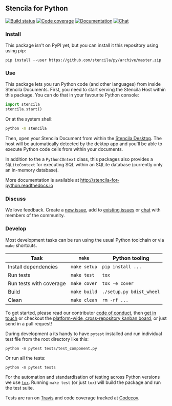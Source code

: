 ## Stencila for Python

[![Build status](https://travis-ci.org/stencila/py.svg?branch=master)](https://travis-ci.org/stencila/py)
[![Code coverage](https://codecov.io/gh/stencila/py/branch/master/graph/badge.svg)](https://codecov.io/gh/stencila/py)
[![Documentation](https://readthedocs.org/projects/stencila-for-python/badge/)](http://stencila-for-python.readthedocs.io)
[![Chat](https://badges.gitter.im/stencila/stencila.svg)](https://gitter.im/stencila/stencila)

### Install

This package isn't on PyPI yet, but you can install it this repository using using pip:

```
pip install --user https://github.com/stencila/py/archive/master.zip
```

### Use

This package lets you run Python code (and other languages) from inside Stencila Documents. First, you need to start serving the Stencila Host within this package. You can do that in your favourite Python console:

```python
import stencila
stencila.start()
```

Or at the system shell:

```sh
python -m stencila
```

Then, open your Stencila Document from within the [Stencila Desktop](https://github.com/stencila/desktop). The host will be automatically detected by the dektop app and you'll be able to execute Python code cells from within your documents.

In addition to the a `PythonCOntext` class, this packages also provides a `SQLiteContext` for executing SQL within an SQLite database (currently only an in-memory database).

More documentation is available at http://stencila-for-python.readthedocs.io

### Discuss

We love feedback. Create a [new issue](https://github.com/stencila/py/issues/new), add to [existing issues](https://github.com/stencila/py/issues) or [chat](https://gitter.im/stencila/stencila) with members of the community.

### Develop

Most development tasks can be run using the usual Python toolchain or via `make` shortcuts.

Task                                                    | `make`       |   Python tooling      
------------------------------------------------------- |--------------|--------------------------
Install dependencies                                    | `make setup` | `pip install ...`       
Run tests                                               | `make test`  | `tox`       
Run tests with coverage                                 | `make cover` | `tox -e cover`              
Build                                                   | `make build` | `./setup.py bdist_wheel`
Clean                                                   | `make clean` | `rm -rf ...`

To get started, please read our contributor [code of conduct](CONDUCT.md), then [get in touch](https://gitter.im/stencila/stencila) or checkout the [platform-wide, cross-repository kanban board](https://github.com/orgs/stencila/projects/1), or just send in a pull request!

During development a its handy to have `pytest` installed and run individual test file from the root directory like this:

```
python -m pytest tests/test_component.py
```

Or run all the tests:

```
python -m pytest tests
```

For the automation and standardisation of testing across Python versions we use [`tox`](https://tox.readthedocs.io/en/latest/). Running `make test` (or just `tox`) will build the package and run the test suite.

Tests are run on [Travis](https://travis-ci.org/stencila/py) and code coverage tracked at [Codecov](https://codecov.io/gh/stencila/py).
